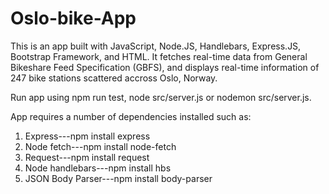 # Oslo-bike-App
This is an app built with JavaScript, Node.JS, Handlebars, Express.JS, Bootstrap Framework,  and HTML. It fetches real-time data from General Bikeshare Feed Specification (GBFS), and displays real-time information of 247 bike stations scattered accross Oslo, Norway.

Run app using npm run test, node src/server.js or nodemon src/server.js.

App requires a number of dependencies installed such as: 
1. Express---npm install express
2. Node fetch---npm install node-fetch
3. Request---npm install request
4. Node handlebars---npm install hbs
5. JSON Body Parser---npm install body-parser

